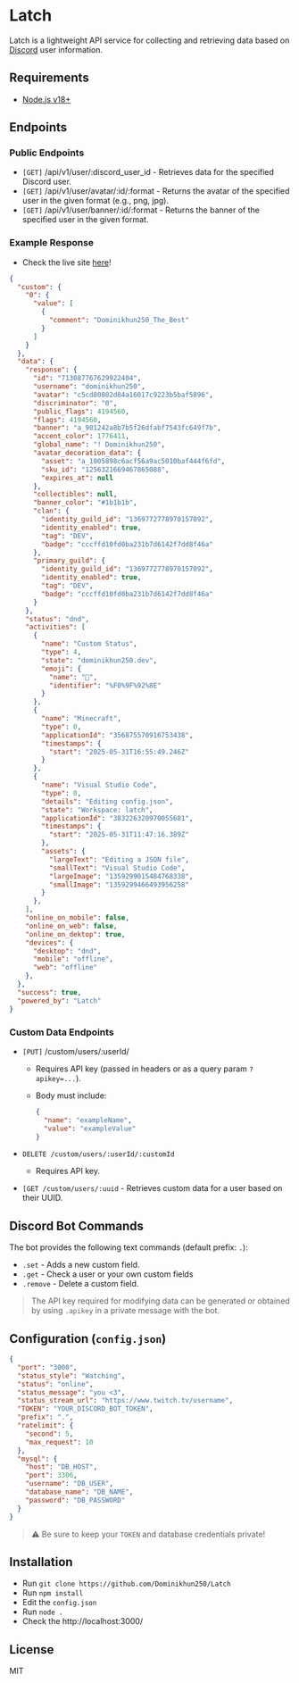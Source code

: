 # Latch

Latch is a lightweight API service for collecting and retrieving data based on [Discord](https://en.wikipedia.org/wiki/Discord) user information.

## Requirements

* [Node.js v18+](https://nodejs.org/en/download)

## Endpoints

### Public Endpoints

* `[GET]` /api/v1/user/:discord_user_id - Retrieves data for the specified Discord user.
* `[GET]` /api/v1/user/avatar/:id/:format - Returns the avatar of the specified user in the given format (e.g., png, jpg).
* `[GET]` /api/v1/user/banner/:id/:format - Returns the banner of the specified user in the given format.

### Example Response

* Check the live site [here]( https://latch.dominikhun250.eu/api/v1/user/713087767629922404/)!

```json
{
  "custom": {
    "0": {
      "value": [
        {
          "comment": "Dominikhun250_The_Best"
        }
      ]
    }
  },
  "data": {
    "response": {
      "id": "713087767629922404",
      "username": "dominikhun250",
      "avatar": "c5cd80802d84a16017c9223b5baf5896",
      "discriminator": "0",
      "public_flags": 4194560,
      "flags": 4194560,
      "banner": "a_901242a8b7b5f26dfabf7543fc649f7b",
      "accent_color": 1776411,
      "global_name": "! Dominikhun250",
      "avatar_decoration_data": {
        "asset": "a_1005898c6acf56a9ac5010baf444f6fd",
        "sku_id": "1256321669467865088",
        "expires_at": null
      },
      "collectibles": null,
      "banner_color": "#1b1b1b",
      "clan": {
        "identity_guild_id": "1369772778970157092",
        "identity_enabled": true,
        "tag": "DEV",
        "badge": "cccffd10fd0ba231b7d6142f7dd8f46a"
      },
      "primary_guild": {
        "identity_guild_id": "1369772778970157092",
        "identity_enabled": true,
        "tag": "DEV",
        "badge": "cccffd10fd0ba231b7d6142f7dd8f46a"
      }
    },
    "status": "dnd",
    "activities": [
      {
        "name": "Custom Status",
        "type": 4,
        "state": "dominikhun250.dev",
        "emoji": {
          "name": "💎",
          "identifier": "%F0%9F%92%8E"
        }
      },
      {
        "name": "Minecraft",
        "type": 0,
        "applicationId": "356875570916753438",
        "timestamps": {
          "start": "2025-05-31T16:55:49.246Z"
        }
      },
      {
        "name": "Visual Studio Code",
        "type": 0,
        "details": "Editing config.json",
        "state": "Workspace: latch",
        "applicationId": "383226320970055681",
        "timestamps": {
          "start": "2025-05-31T11:47:16.389Z"
        },
        "assets": {
          "largeText": "Editing a JSON file",
          "smallText": "Visual Studio Code",
          "largeImage": "1359299015484768338",
          "smallImage": "1359299466493956258"
        }
      },
    ],
    "online_on_mobile": false,
    "online_on_web": false,
    "online_on_dektop": true,
    "devices": {
      "desktop": "dnd",
      "mobile": "offline",
      "web": "offline"
    },
  },
  "success": true,
  "powered_by": "Latch"
}
```

### Custom Data Endpoints

* `[PUT]` /custom/users/:userId/

  * Requires API key (passed in headers or as a query param `?apikey=...`).
  * Body must include:

    ```json
    {
      "name": "exampleName",
      "value": "exampleValue"
    }
    ```
* `DELETE /custom/users/:userId/:customId`

  * Requires API key.
* `[GET /custom/users/:uuid` - Retrieves custom data for a user based on their UUID.

## Discord Bot Commands

The bot provides the following text commands (default prefix: `.`):

* `.set` - Adds a new custom field.
* `.get` - Check a user or your own custom fields
* `.remove` - Delete a custom field.

> The API key required for modifying data can be generated or obtained by using `.apikey` in a private message with the bot.

## Configuration (`config.json`)

```json
{
  "port": "3000",
  "status_style": "Watching",
  "status": "online",
  "status_message": "you <3",
  "status_stream_url": "https://www.twitch.tv/username",
  "TOKEN": "YOUR_DISCORD_BOT_TOKEN",
  "prefix": ".",
  "ratelimit": {
    "second": 5,
    "max_request": 10
  },
  "mysql": {
    "host": "DB_HOST",
    "port": 3306,
    "username": "DB_USER",
    "database_name": "DB_NAME",
    "password": "DB_PASSWORD"
  }
}
```

> ⚠️ Be sure to keep your `TOKEN` and database credentials private!

## Installation
  * Run `git clone https://github.com/Dominikhun250/Latch`
  * Run `npm install`
  * Edit the `config.json`
  * Run `node .`
  * Check the http://localhost:3000/

## License

MIT
